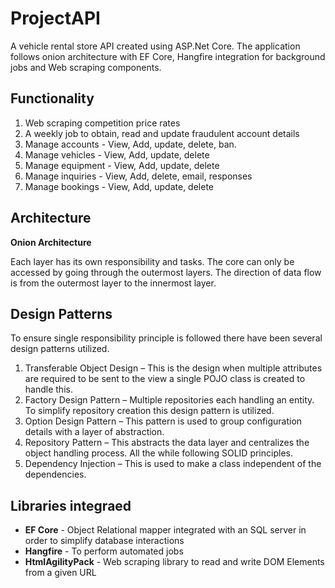 # ProjectAPI
A vehicle rental store API created using ASP.Net Core. The application follows onion architecture with EF Core, Hangfire integration for background jobs and
Web scraping components.

## Functionality

1. Web scraping competition price rates
2. A weekly job to obtain, read and update fraudulent account details
3. Manage accounts - View, Add, update, delete, ban.
4. Manage vehicles - View, Add, update, delete
5. Manage equipment - View, Add, update, delete
6. Manage inquiries - View, Add, delete, email, responses
7. Manage bookings - View, Add, update, delete

## Architecture

**Onion Architecture**

Each layer has its own responsibility and tasks. The core can only be accessed by going through the outermost 
layers. The direction of data flow is from the outermost layer  to the innermost layer.

## Design Patterns
To ensure single responsibility principle is followed there have been several design patterns utilized.

1. Transferable Object Design – This is the design when multiple attributes are required to 
be sent to the view a single POJO class is created to handle this. 
2. Factory Design Pattern – Multiple repositories each handling an entity. To simplify 
repository creation this design pattern is utilized.
3. Option Design Pattern – This pattern is used to group configuration details with a layer of 
abstraction.
4. Repository Pattern – This abstracts the data layer and centralizes the object handling 
process. All the while following SOLID principles.
5. Dependency Injection – This is used to make a class independent of the dependencies.

## Libraries integraed
- **EF Core** - Object Relational mapper integrated with an SQL server in order to simplify database interactions
- **Hangfire** - To perform automated jobs 
- **HtmlAgilityPack** - Web scraping library to read and write DOM Elements from a given URL  
